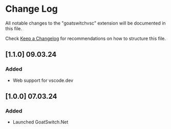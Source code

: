 # Change Log

All notable changes to the "goatswitchvsc" extension will be documented in this file.

Check [Keep a Changelog](http://keepachangelog.com/) for recommendations on how to structure this file.

## [1.1.0] 09.03.24
### Added
- Web support for vscode.dev

## [1.0.0] 07.03.24

### Added

- Launched GoatSwitch.Net
